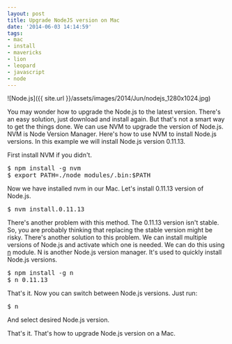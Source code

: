 ```yaml
---
layout: post
title: Upgrade NodeJS version on Mac
date: '2014-06-03 14:14:59'
tags:
- mac
- install
- mavericks
- lion
- leopard
- javascript
- node
---
```



![Node.js]({{ site.url }}/assets/images/2014/Jun/nodejs_1280x1024.jpg)

You may wonder how to upgrade the Node.js to the latest version. There's an easy solution, just download and install again. But that's not a smart way to get the things done. We can use NVM to upgrade the version of Node.js. NVM is Node Version Manager. Here's how to use NVM to install Node.js versions. In this example we will install Node.js version 0.11.13.

First install NVM if you didn't.

<pre class="brush: shell;">
$ npm install -g nvm
$ export PATH=./node_modules/.bin:$PATH
</pre>

Now we have installed nvm in our Mac. Let's install 0.11.13 version of Node.js.

<pre class="brush: shell;">
$ nvm install.0.11.13
</pre>

There's another problem with this method. The 0.11.13 version isn't stable. So, you are probably thinking that replacing the stable version might be risky. There's another solution to this problem. We can install multiple versions of Node.js and activate which one is needed. We can do this using <a href=" https://github.com/visionmedia/n" target="_blank">n</a> module. N is another Node.js version manager. It's used to quickly install Node.js versions.

<pre class="brush: shell;">
$ npm install -g n
$ n 0.11.13
</pre>

That's it. Now you can switch between Node.js versions. Just run:

<pre class="brush: shell;">
$ n
</pre>

And select desired Node.js version.

That's it. That's how to upgrade Node.js version on a Mac.

